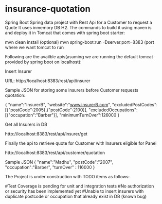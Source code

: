 # insurance-quotation
Spring Boot Spring data project with Rest Api for a Customer to request a Quote
It uses inmemory DB H2.
The commands to build it using maven is and deploy it in Tomcat that comes with spring boot starter:

mvn clean install      (optional)
mvn spring-boot:run -Dserver.port=8383    (port where we want tomcat to run


Following are the availble apis(asuming we are running the default tomcat provided by spring boot on localhost):

Insert Insurer 

URL:
http://localhost:8383/rest/api/insurer

Sample JSON for storing some Insurers before Customer requests quotation:

{
	"name":"InsurerB",
	"website":"www.insurerB.com",
	"excludedPostCodes":[{"postCode":2005},{"postCode":2100}],
	"excludedOccupations":[{"occupation":"Barber"}],
	"minimumTurnOver":126000
}


Get all Insurers in DB

http://localhost:8383/rest/api/insurer/get

Finally the api to retrieve quote for Customer with Insurers eligible for Panel

http://localhost:8383/rest/api/customer/quotation

Sample JSON
{ 
    "name":"Madhu",
    "postCode":"2007",
    "occupation":"Barber",
    "turnOver" : 116000
 }


The Project is under construction with TODO items as follows:

#Test Coverage is pending for unit and integration tests
#No authorization or security has been implemented yet
#Unable to insert insurers with duplicate postcode or occupation that already exist in DB (known bug)



